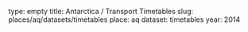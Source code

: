type: empty
title: Antarctica / Transport Timetables
slug: places/aq/datasets/timetables
place: aq
dataset: timetables
year: 2014
